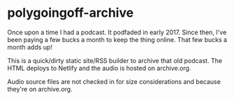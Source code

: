 # polygoingoff-archive

Once upon a time I had a podcast. It podfaded in early 2017. Since then, I've been paying a few bucks a month to keep the thing online. That few bucks a month adds up!

This is a quick/dirty static site/RSS builder to archive that old podcast. The HTML deploys to Netlify and the audio is hosted on archive.org.

Audio source files are not checked in for size considerations and because they're on archive.org.
